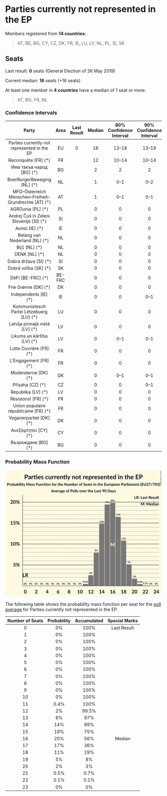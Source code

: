 # Parties currently not represented in the EP

Members registered from **14 countries**:

> AT, BE, BG, CY, CZ, DK, FR, IE, LU, LV, NL, PL, SI, SK

## Seats

Last result: **0** seats (General Election of 26 May 2019)

Current median: **16** seats (+16 seats)

At least one member in **4 countries** have a median of 1 seat or more:

> AT, BG, FR, NL

### Confidence Intervals

| Party | Area | Last Result | Median | 80% Confidence Interval | 90% Confidence Interval | 95% Confidence Interval | 99% Confidence Interval |
|:-----:|:----:|:-----------:|:------:|:-----------------------:|:-----------------------:|:-----------------------:|:-----------------------:|
| Parties currently not represented in the EP | EU | 0 | 16 | 13–18 | 13–19 | 12–20 | 12–21 |
| Reconquête [FR] (*) | FR | | 12 | 10–14 | 10–14 | 9–14 | 9–16 |
| Има такъв народ [BG] (*) | BG | | 2 | 2 | 2 | 2 | 2 |
| BoerBurgerBeweging [NL] (*) | NL | | 1 | 0–2 | 0–2 | 0–2 | 0–2 |
| MFG–Österreich Menschen–Freiheit–Grundrechte [AT] (*) | AT | | 1 | 0–1 | 0–1 | 0–1 | 0–1 |
| AGROunia [PL] (*) | PL | | 0 | 0 | 0 | 0 | 0 |
| Andrej Čuš in Zeleni Slovenije [SI] (*) | SI | | 0 | 0 | 0 | 0 | 0 |
| Aontú [IE] (*) | IE | | 0 | 0 | 0 | 0 | 0 |
| Belang van Nederland [NL] (*) | NL | | 0 | 0 | 0 | 0 | 0 |
| Bij1 [NL] (*) | NL | | 0 | 0 | 0 | 0 | 0 |
| DENK [NL] (*) | NL | | 0 | 0 | 0 | 0 | 0 |
| Dobra država [SI] (*) | SI | | 0 | 0 | 0 | 0 | 0 |
| Dobrá voľba [SK] (*) | SK | | 0 | 0 | 0 | 0 | 0 |
| DéFI [BE-FRC] (*) | BE-FRC | | 0 | 0 | 0 | 0 | 0 |
| Frie Grønne [DK] (*) | DK | | 0 | 0 | 0 | 0 | 0 |
| Independents [IE] (*) | IE | | 0 | 0 | 0–1 | 0–1 | 0–1 |
| Kommunistesch Partei Lëtzebuerg [LU] (*) | LU | | 0 | 0 | 0 | 0 | 0 |
| Latvija pirmajā vietā [LV] (*) | LV | | 0 | 0 | 0 | 0 | 0–1 |
| Likums un kārtība [LV] (*) | LV | | 0 | 0–1 | 0–1 | 0–1 | 0–1 |
| Lutte Ouvrière [FR] (*) | FR | | 0 | 0 | 0 | 0 | 0 |
| L’Engagement [FR] (*) | FR | | 0 | 0 | 0 | 0 | 0 |
| Moderaterne [DK] (*) | DK | | 0 | 0–1 | 0–1 | 0–1 | 0–1 |
| Přísaha [CZ] (*) | CZ | | 0 | 0 | 0–1 | 0–1 | 0–1 |
| Republika [LV] (*) | LV | | 0 | 0 | 0 | 0 | 0 |
| Résistons! [FR] (*) | FR | | 0 | 0 | 0 | 0 | 0 |
| Union populaire républicaine [FR] (*) | FR | | 0 | 0 | 0 | 0 | 0 |
| Veganerpartiet [DK] (*) | DK | | 0 | 0 | 0 | 0 | 0 |
| Ανεξάρτητοι [CY] (*) | CY | | 0 | 0 | 0 | 0 | 0 |
| Възраждане [BG] (*) | BG | | 0 | 0 | 0 | 0 | 0 |

### Probability Mass Function

![Graph with seats probability mass function not yet produced](average-2021-12-31-seats-pmf-partiescurrentlynotrepresentedintheep.png "Seats Probability Mass Function")

The following table shows the probability mass function per seat for the [poll average](average-2021-12-31.html) for Parties currently not represented in the EP.

| Number of Seats | Probability | Accumulated | Special Marks |
|:---------------:|:-----------:|:-----------:|:-------------:|
| 0 | 0% | 100% | Last Result |
| 1 | 0% | 100% |  |
| 2 | 0% | 100% |  |
| 3 | 0% | 100% |  |
| 4 | 0% | 100% |  |
| 5 | 0% | 100% |  |
| 6 | 0% | 100% |  |
| 7 | 0% | 100% |  |
| 8 | 0% | 100% |  |
| 9 | 0% | 100% |  |
| 10 | 0% | 100% |  |
| 11 | 0.4% | 100% |  |
| 12 | 2% | 99.5% |  |
| 13 | 8% | 97% |  |
| 14 | 14% | 89% |  |
| 15 | 19% | 75% |  |
| 16 | 20% | 56% | Median |
| 17 | 17% | 36% |  |
| 18 | 11% | 19% |  |
| 19 | 5% | 8% |  |
| 20 | 2% | 3% |  |
| 21 | 0.5% | 0.7% |  |
| 22 | 0.1% | 0.1% |  |
| 23 | 0% | 0% |  |


